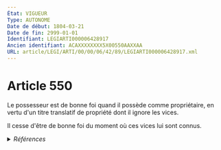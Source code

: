 ```yaml
---
État: VIGUEUR
Type: AUTONOME
Date de début: 1804-03-21
Date de fin: 2999-01-01
Identifiant: LEGIARTI000006428917
Ancien identifiant: ACAXXXXXXXX5X00550AAXXAA
URL: article/LEGI/ARTI/00/00/06/42/89/LEGIARTI000006428917.xml
---
```


<h1>Article 550</h1>

Le possesseur est de bonne foi quand il possède comme propriétaire, en vertu
d'un titre translatif de propriété dont il ignore les vices.<br />

Il cesse d'être de bonne foi du moment où ces vices lui sont connus.


<details>
  <summary><em>Références</em></summary>

  <h2>Références faites par l'article</h2>
  
  <ul>
    <li>
      CODIFICATION source Loi 1804-01-27
    </li>
    <li>
      CREATION source Loi 1804-01-27 promulguée le 6 février 1804
    </li>
  </ul>
</details>
